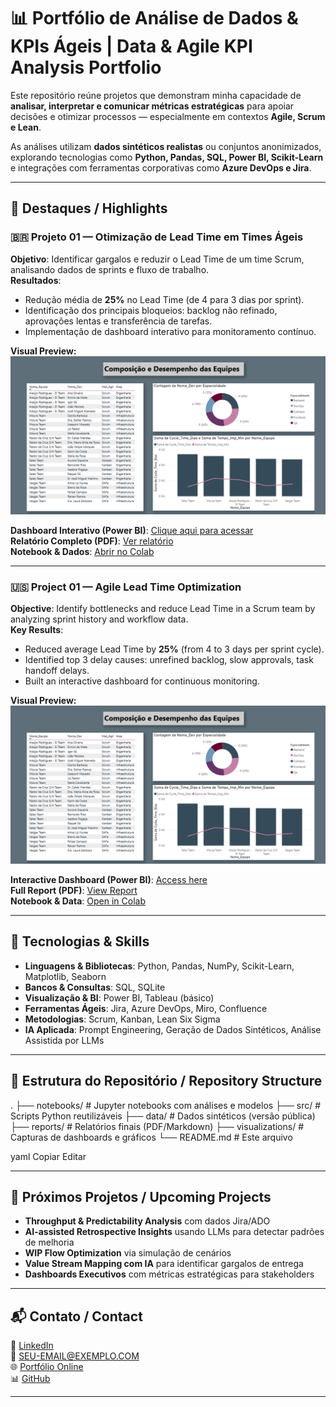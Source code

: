 # 📊 Portfólio de Análise de Dados & KPIs Ágeis | Data & Agile KPI Analysis Portfolio

Este repositório reúne projetos que demonstram minha capacidade de **analisar, interpretar e comunicar métricas estratégicas** para apoiar decisões e otimizar processos — especialmente em contextos **Agile, Scrum e Lean**.

As análises utilizam **dados sintéticos realistas** ou conjuntos anonimizados, explorando tecnologias como **Python, Pandas, SQL, Power BI, Scikit-Learn** e integrações com ferramentas corporativas como **Azure DevOps e Jira**.

---

## 🚀 Destaques / Highlights

### 🇧🇷 Projeto 01 — Otimização de Lead Time em Times Ágeis  
**Objetivo**: Identificar gargalos e reduzir o Lead Time de um time Scrum, analisando dados de sprints e fluxo de trabalho.  
**Resultados**:
- Redução média de **25%** no Lead Time (de 4 para 3 dias por sprint).
- Identificação dos principais bloqueios: backlog não refinado, aprovações lentas e transferência de tarefas.
- Implementação de dashboard interativo para monitoramento contínuo.

**Visual Preview:**  
![Dashboard Lead Time](visualizations/dashboard_preview.png)

**Dashboard Interativo (Power BI)**: [Clique aqui para acessar](https://app.powerbi.com/groups/a810e3dc-87a8-4454-98de-1471784e8220/reports/5d0b0c9a-0657-40f7-ac9d-1d619cb93f95/3242db189250edbcdd2b?ctid=2bf9935a-f022-47dd-94d7-98f39af6f562&experience=power-bi)  
**Relatório Completo (PDF)**: [Ver relatório](https://drive.google.com/file/d/1HwN4XlrBTPJOB85ZLr0LFgG1VxZZf_tR/view?usp=sharing)  
**Notebook & Dados**: [Abrir no Colab](https://colab.research.google.com/drive/1Fpk0DgE2_ftaCGr1UUokESuiXLNoR2g2?authuser=2#scrollTo=kF4DnYE6Wwad)

---

### 🇺🇸 Project 01 — Agile Lead Time Optimization  
**Objective**: Identify bottlenecks and reduce Lead Time in a Scrum team by analyzing sprint history and workflow data.  
**Key Results**:
- Reduced average Lead Time by **25%** (from 4 to 3 days per sprint cycle).
- Identified top 3 delay causes: unrefined backlog, slow approvals, task handoff delays.
- Built an interactive dashboard for continuous monitoring.

**Visual Preview:**  
![Dashboard Lead Time](visualizations/dashboard_preview.png)

**Interactive Dashboard (Power BI)**: [Access here](https://app.powerbi.com/groups/a810e3dc-87a8-4454-98de-1471784e8220/reports/5d0b0c9a-0657-40f7-ac9d-1d619cb93f95/3242db189250edbcdd2b?ctid=2bf9935a-f022-47dd-94d7-98f39af6f562&experience=power-bi)  
**Full Report (PDF)**: [View Report](https://drive.google.com/file/d/1HwN4XlrBTPJOB85ZLr0LFgG1VxZZf_tR/view?usp=sharing)  
**Notebook & Data**: [Open in Colab](https://colab.research.google.com/drive/1Fpk0DgE2_ftaCGr1UUokESuiXLNoR2g2?authuser=2#scrollTo=kF4DnYE6Wwad)

---

## 📌 Tecnologias & Skills
- **Linguagens & Bibliotecas**: Python, Pandas, NumPy, Scikit-Learn, Matplotlib, Seaborn
- **Bancos & Consultas**: SQL, SQLite
- **Visualização & BI**: Power BI, Tableau (básico)
- **Ferramentas Ágeis**: Jira, Azure DevOps, Miro, Confluence
- **Metodologias**: Scrum, Kanban, Lean Six Sigma
- **IA Aplicada**: Prompt Engineering, Geração de Dados Sintéticos, Análise Assistida por LLMs

---

## 📂 Estrutura do Repositório / Repository Structure
.
├── notebooks/ # Jupyter notebooks com análises e modelos
├── src/ # Scripts Python reutilizáveis
├── data/ # Dados sintéticos (versão pública)
├── reports/ # Relatórios finais (PDF/Markdown)
├── visualizations/ # Capturas de dashboards e gráficos
└── README.md # Este arquivo

yaml
Copiar
Editar

---

## 🎯 Próximos Projetos / Upcoming Projects
- **Throughput & Predictability Analysis** com dados Jira/ADO
- **AI-assisted Retrospective Insights** usando LLMs para detectar padrões de melhoria
- **WIP Flow Optimization** via simulação de cenários
- **Value Stream Mapping com IA** para identificar gargalos de entrega
- **Dashboards Executivos** com métricas estratégicas para stakeholders

---

## 📬 Contato / Contact
💼 [LinkedIn](https://www.linkedin.com/in/SEU-LINKEDIN)  
📧 SEU-EMAIL@EXEMPLO.COM  
🌐 [Portfólio Online](https://SEU-PORTFOLIO)  
📊 [GitHub](https://github.com/RobertaRH)

---
